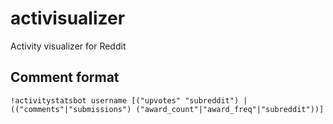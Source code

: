 # activisualizer
Activity visualizer for Reddit

## Comment format
`!activitystatsbot username [("upvotes" "subreddit") | (("comments"|"submissions") ("award_count"|"award_freq"|"subreddit"))]`

